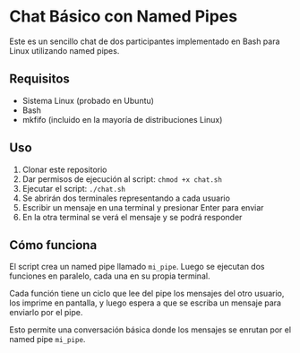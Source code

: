 # Chat Básico con Named Pipes

Este es un sencillo chat de dos participantes implementado en Bash para Linux utilizando named pipes.

## Requisitos

- Sistema Linux (probado en Ubuntu)
- Bash
- mkfifo (incluido en la mayoría de distribuciones Linux)

## Uso

1. Clonar este repositorio
2. Dar permisos de ejecución al script: `chmod +x chat.sh`
3. Ejecutar el script: `./chat.sh`
4. Se abrirán dos terminales representando a cada usuario
5. Escribir un mensaje en una terminal y presionar Enter para enviar
6. En la otra terminal se verá el mensaje y se podrá responder

## Cómo funciona

El script crea un named pipe llamado `mi_pipe`. Luego se ejecutan dos funciones en paralelo, cada una en su propia terminal.

Cada función tiene un ciclo que lee del pipe los mensajes del otro usuario, los imprime en pantalla, y luego espera a que se escriba un mensaje para enviarlo por el pipe.

Esto permite una conversación básica donde los mensajes se enrutan por el named pipe `mi_pipe`.